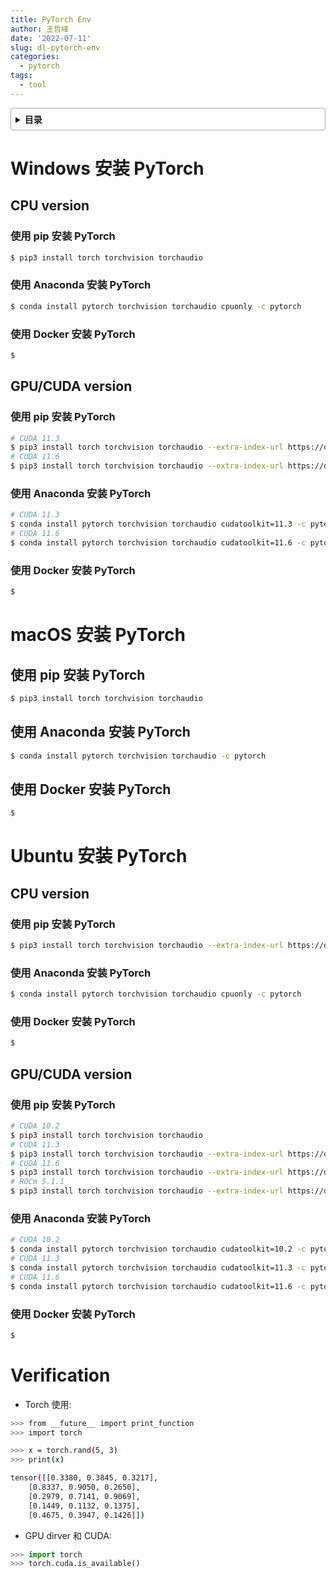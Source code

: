 ```yaml
---
title: PyTorch Env
author: 王哲峰
date: '2022-07-11'
slug: dl-pytorch-env
categories:
  - pytorch
tags:
  - tool
---
```


<style>
details {
    border: 1px solid #aaa;
    border-radius: 4px;
    padding: .5em .5em 0;
}
summary {
    font-weight: bold;
    margin: -.5em -.5em 0;
    padding: .5em;
}
details[open] {
    padding: .5em;
}
details[open] summary {
    border-bottom: 1px solid #aaa;
    margin-bottom: .5em;
}
</style>

<details><summary>目录</summary><p>

- [Windows 安装 PyTorch](#windows-安装-pytorch)
  - [CPU version](#cpu-version)
    - [使用 pip 安装 PyTorch](#使用-pip-安装-pytorch)
    - [使用 Anaconda 安装 PyTorch](#使用-anaconda-安装-pytorch)
    - [使用 Docker 安装 PyTorch](#使用-docker-安装-pytorch)
  - [GPU/CUDA version](#gpucuda-version)
    - [使用 pip 安装 PyTorch](#使用-pip-安装-pytorch-1)
    - [使用 Anaconda 安装 PyTorch](#使用-anaconda-安装-pytorch-1)
    - [使用 Docker 安装 PyTorch](#使用-docker-安装-pytorch-1)
- [macOS 安装 PyTorch](#macos-安装-pytorch)
  - [使用 pip 安装 PyTorch](#使用-pip-安装-pytorch-2)
  - [使用 Anaconda 安装 PyTorch](#使用-anaconda-安装-pytorch-2)
  - [使用 Docker 安装 PyTorch](#使用-docker-安装-pytorch-2)
- [Ubuntu 安装 PyTorch](#ubuntu-安装-pytorch)
  - [CPU version](#cpu-version-1)
    - [使用 pip 安装 PyTorch](#使用-pip-安装-pytorch-3)
    - [使用 Anaconda 安装 PyTorch](#使用-anaconda-安装-pytorch-3)
    - [使用 Docker 安装 PyTorch](#使用-docker-安装-pytorch-3)
  - [GPU/CUDA version](#gpucuda-version-1)
    - [使用 pip 安装 PyTorch](#使用-pip-安装-pytorch-4)
    - [使用 Anaconda 安装 PyTorch](#使用-anaconda-安装-pytorch-4)
    - [使用 Docker 安装 PyTorch](#使用-docker-安装-pytorch-4)
- [Verification](#verification)
</p></details><p></p>



# Windows 安装 PyTorch

## CPU version

### 使用 pip 安装 PyTorch

```bash
$ pip3 install torch torchvision torchaudio
```

### 使用 Anaconda 安装 PyTorch

```bash
$ conda install pytorch torchvision torchaudio cpuonly -c pytorch
```

### 使用 Docker 安装 PyTorch

```bash
$ 
```

## GPU/CUDA version

### 使用 pip 安装 PyTorch

```bash
# CUDA 11.3
$ pip3 install torch torchvision torchaudio --extra-index-url https://download.pytorch.org/whl/cu113
# CUDA 11.6
$ pip3 install torch torchvision torchaudio --extra-index-url https://download.pytorch.org/whl/cu116
```

### 使用 Anaconda 安装 PyTorch

```bash
# CUDA 11.3
$ conda install pytorch torchvision torchaudio cudatoolkit=11.3 -c pytorch
# CUDA 11.6
$ conda install pytorch torchvision torchaudio cudatoolkit=11.6 -c pytorch -c conda-forge
```

### 使用 Docker 安装 PyTorch

```bash
$ 
```

# macOS 安装 PyTorch

## 使用 pip 安装 PyTorch

```bash
$ pip3 install torch torchvision torchaudio
```

## 使用 Anaconda 安装 PyTorch

```bash
$ conda install pytorch torchvision torchaudio -c pytorch
```

## 使用 Docker 安装 PyTorch

```bash
$ 
```

# Ubuntu 安装 PyTorch

## CPU version

### 使用 pip 安装 PyTorch

```bash
$ pip3 install torch torchvision torchaudio --extra-index-url https://download.pytorch.org/whl/cpu
```

### 使用 Anaconda 安装 PyTorch

```bash
$ conda install pytorch torchvision torchaudio cpuonly -c pytorch
```

### 使用 Docker 安装 PyTorch

```bash
$ 
```

## GPU/CUDA version

### 使用 pip 安装 PyTorch

```bash
# CUDA 10.2
$ pip3 install torch torchvision torchaudio
# CUDA 11.3
$ pip3 install torch torchvision torchaudio --extra-index-url https://download.pytorch.org/whl/cu113
# CUDA 11.6
$ pip3 install torch torchvision torchaudio --extra-index-url https://download.pytorch.org/whl/cu116
# ROCm 5.1.1
$ pip3 install torch torchvision torchaudio --extra-index-url https://download.pytorch.org/whl/rocm5.1.1
```

### 使用 Anaconda 安装 PyTorch

```bash
# CUDA 10.2
$ conda install pytorch torchvision torchaudio cudatoolkit=10.2 -c pytorch
# CUDA 11.3
$ conda install pytorch torchvision torchaudio cudatoolkit=11.3 -c pytorch
# CUDA 11.6
$ conda install pytorch torchvision torchaudio cudatoolkit=11.6 -c pytorch -c conda-forge
```

### 使用 Docker 安装 PyTorch

```bash
$ 
```

# Verification

- Torch 使用:

```bash
>>> from __future__ import print_function
>>> import torch

>>> x = torch.rand(5, 3)
>>> print(x)

tensor([[0.3380, 0.3845, 0.3217],
	[0.8337, 0.9050, 0.2650],
	[0.2979, 0.7141, 0.9069],
	[0.1449, 0.1132, 0.1375],
	[0.4675, 0.3947, 0.1426]])
```

- GPU dirver 和 CUDA:

```python
>>> import torch
>>> torch.cuda.is_available()
```

